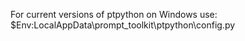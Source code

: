 For current versions of ptpython on Windows use:
$Env:LocalAppData\prompt_toolkit\ptpython\config.py

